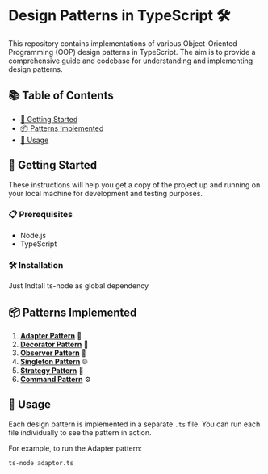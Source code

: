 # Design Patterns in TypeScript 🛠️

This repository contains implementations of various Object-Oriented Programming (OOP) design patterns in TypeScript. The aim is to provide a comprehensive guide and codebase for understanding and implementing design patterns.

## 📚 Table of Contents

- [🚀 Getting Started](#getting-started)
- [📦 Patterns Implemented](#patterns-implemented)
- [🔨 Usage](#usage)

## 🚀 Getting Started

These instructions will help you get a copy of the project up and running on your local machine for development and testing purposes.

### 📋 Prerequisites

- Node.js
- TypeScript

### 🛠️ Installation

Just Indtall ts-node  as global dependency

## 📦 Patterns Implemented

1. **[Adapter Pattern](./adaptor.ts)** 🔄
2. **[Decorator Pattern](./decorator.ts)** 🎨
3. **[Observer Pattern](./src/observer.ts)** 👀
4. **[Singleton Pattern](./src/singleton.ts)** 🌐
5. **[Strategy Pattern](./src/strategy.ts)** 📝
6. **[Command Pattern](./src/commandPattern.ts)** ⚙️

## 🔨 Usage

Each design pattern is implemented in a separate `.ts` file. You can run each file individually to see the pattern in action.

For example, to run the Adapter pattern:

```bash
ts-node adaptor.ts
```



